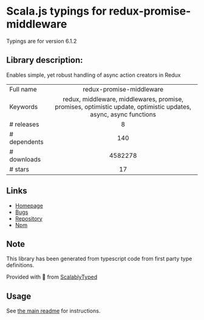 
# Scala.js typings for redux-promise-middleware

Typings are for version 6.1.2

## Library description:
Enables simple, yet robust handling of async action creators in Redux

|                    |                 |
| ------------------ | :-------------: |
| Full name          | redux-promise-middleware |
| Keywords           | redux, middleware, middlewares, promise, promises, optimistic update, optimistic updates, async, async functions |
| # releases         | 8 |
| # dependents       | 140 |
| # downloads        | 4582278 |
| # stars            | 17 |

## Links
- [Homepage](https://github.com/pburtchaell/redux-promise-middleware)
- [Bugs](https://github.com/pburtchaell/redux-promise-middleware/issues)
- [Repository](https://github.com/pburtchaell/redux-promise-middleware)
- [Npm](https://www.npmjs.com/package/redux-promise-middleware)
    


## Note
This library has been generated from typescript code from first party type definitions.

Provided with :purple_heart: from [ScalablyTyped](https://github.com/oyvindberg/ScalablyTyped)

## Usage
See [the main readme](../../readme.md) for instructions.


